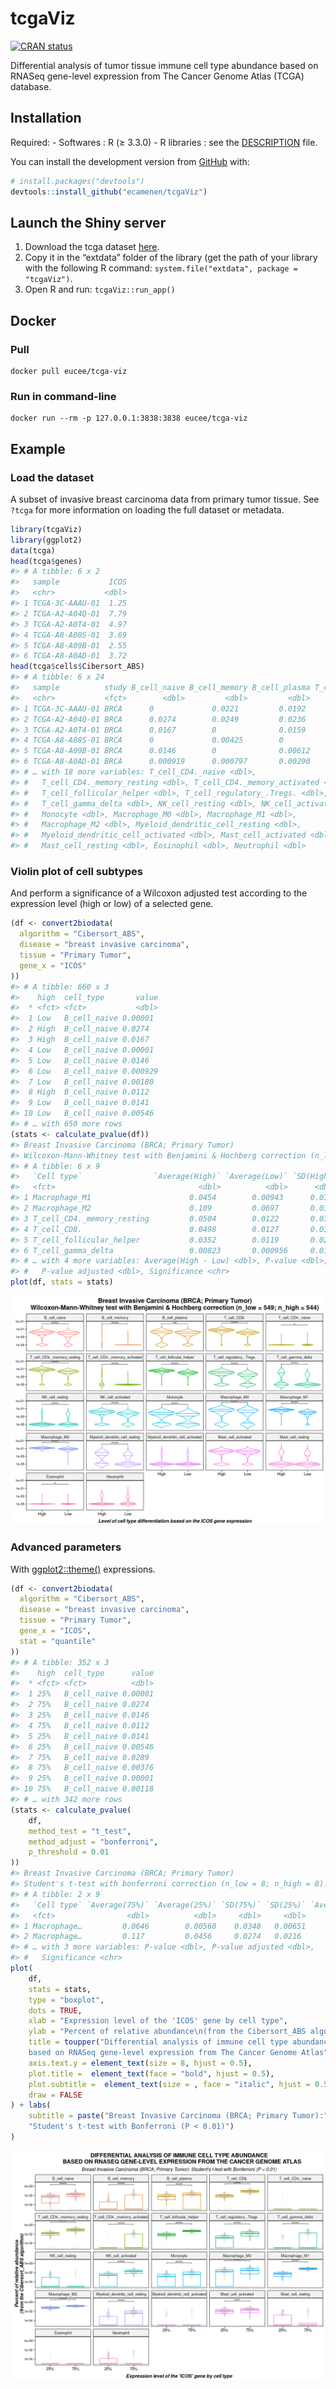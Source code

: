 
<!-- README.md is generated from README.Rmd. Please edit that file -->

# tcgaViz

<!-- badges: start -->

[![CRAN
status](https://www.r-pkg.org/badges/version/tcgaViz)](https://CRAN.R-project.org/package=tcgaViz)
<!-- badges: end -->

Differential analysis of tumor tissue immune cell type abundance based
on RNASeq gene-level expression from The Cancer Genome Atlas (TCGA)
database.

## Installation

Required: - Softwares : R (≥ 3.3.0) - R libraries : see the
[DESCRIPTION](https://github.com/ecamenen/tcgaViz/blob/develop/DESCRIPTION)
file.

You can install the development version from
[GitHub](https://github.com/) with:

``` r
# install.packages("devtools")
devtools::install_github("ecamenen/tcgaViz")
```

## Launch the Shiny server

1.  Download the tcga dataset
    [here](https://zenodo.org/record/6577211/files/tcga.rda?download=1).
2.  Copy it in the “extdata” folder of the library (get the path of your
    library with the following R command:
    `system.file("extdata", package = "tcgaViz")`.
3.  Open R and run: `tcgaViz::run_app()`

## Docker

### Pull

    docker pull eucee/tcga-viz

### Run in command-line

    docker run --rm -p 127.0.0.1:3838:3838 eucee/tcga-viz

## Example

### Load the dataset

A subset of invasive breast carcinoma data from primary tumor tissue.
See `?tcga` for more information on loading the full dataset or
metadata.

``` r
library(tcgaViz)
library(ggplot2)
data(tcga)
head(tcga$genes)
#> # A tibble: 6 x 2
#>   sample           ICOS
#>   <chr>           <dbl>
#> 1 TCGA-3C-AAAU-01  1.25
#> 2 TCGA-A2-A04Q-01  7.79
#> 3 TCGA-A2-A0T4-01  4.97
#> 4 TCGA-A8-A08S-01  3.69
#> 5 TCGA-A8-A09B-01  2.55
#> 6 TCGA-A8-A0AD-01  3.72
head(tcga$cells$Cibersort_ABS)
#> # A tibble: 6 x 24
#>   sample          study B_cell_naive B_cell_memory B_cell_plasma T_cell_CD8.
#>   <chr>           <fct>        <dbl>         <dbl>         <dbl>       <dbl>
#> 1 TCGA-3C-AAAU-01 BRCA      0             0.0221         0.0192       0.0129
#> 2 TCGA-A2-A04Q-01 BRCA      0.0274        0.0249         0.0236       0.118 
#> 3 TCGA-A2-A0T4-01 BRCA      0.0167        0              0.0159       0.0432
#> 4 TCGA-A8-A08S-01 BRCA      0             0.00425        0            0.0217
#> 5 TCGA-A8-A09B-01 BRCA      0.0146        0              0.00612      0.0256
#> 6 TCGA-A8-A0AD-01 BRCA      0.000919      0.000797       0.00290      0     
#> # … with 18 more variables: T_cell_CD4._naive <dbl>,
#> #   T_cell_CD4._memory_resting <dbl>, T_cell_CD4._memory_activated <dbl>,
#> #   T_cell_follicular_helper <dbl>, T_cell_regulatory_.Tregs. <dbl>,
#> #   T_cell_gamma_delta <dbl>, NK_cell_resting <dbl>, NK_cell_activated <dbl>,
#> #   Monocyte <dbl>, Macrophage_M0 <dbl>, Macrophage_M1 <dbl>,
#> #   Macrophage_M2 <dbl>, Myeloid_dendritic_cell_resting <dbl>,
#> #   Myeloid_dendritic_cell_activated <dbl>, Mast_cell_activated <dbl>,
#> #   Mast_cell_resting <dbl>, Eosinophil <dbl>, Neutrophil <dbl>
```

### Violin plot of cell subtypes

And perform a significance of a Wilcoxon adjusted test according to the
expression level (high or low) of a selected gene.

``` r
(df <- convert2biodata(
  algorithm = "Cibersort_ABS",
  disease = "breast invasive carcinoma",
  tissue = "Primary Tumor",
  gene_x = "ICOS"
))
#> # A tibble: 660 x 3
#>    high  cell_type       value
#>  * <fct> <fct>           <dbl>
#>  1 Low   B_cell_naive 0.00001 
#>  2 High  B_cell_naive 0.0274  
#>  3 High  B_cell_naive 0.0167  
#>  4 Low   B_cell_naive 0.00001 
#>  5 Low   B_cell_naive 0.0146  
#>  6 Low   B_cell_naive 0.000929
#>  7 Low   B_cell_naive 0.00180 
#>  8 High  B_cell_naive 0.0112  
#>  9 Low   B_cell_naive 0.0141  
#> 10 Low   B_cell_naive 0.00546 
#> # … with 650 more rows
(stats <- calculate_pvalue(df))
#> Breast Invasive Carcinoma (BRCA; Primary Tumor)
#> Wilcoxon-Mann-Whitney test with Benjamini & Hochberg correction (n_low = 16; n_high = 14).
#> # A tibble: 6 x 9
#>   `Cell type`                `Average(High)` `Average(Low)` `SD(High)` `SD(Low)`
#>   <fct>                                <dbl>          <dbl>      <dbl>     <dbl>
#> 1 Macrophage_M1                      0.0454        0.00943      0.0328   0.0116 
#> 2 Macrophage_M2                      0.109         0.0697       0.0321   0.0368 
#> 3 T_cell_CD4._memory_resting         0.0504        0.0122       0.0377   0.0124 
#> 4 T_cell_CD8.                        0.0498        0.0127       0.0387   0.00934
#> 5 T_cell_follicular_helper           0.0352        0.0119       0.0259   0.00691
#> 6 T_cell_gamma_delta                 0.00823       0.000956     0.0101   0.00258
#> # … with 4 more variables: Average(High - Low) <dbl>, P-value <dbl>,
#> #   P-value adjusted <dbl>, Significance <chr>
plot(df, stats = stats)
```

![](man/figures/README-plot-1.png)<!-- -->

### Advanced parameters

With
[ggplot2::theme()](https://ggplot2.tidyverse.org/reference/theme.html)
expressions.

``` r
(df <- convert2biodata(
  algorithm = "Cibersort_ABS",
  disease = "breast invasive carcinoma",
  tissue = "Primary Tumor",
  gene_x = "ICOS",
  stat = "quantile"
))
#> # A tibble: 352 x 3
#>    high  cell_type      value
#>  * <fct> <fct>          <dbl>
#>  1 25%   B_cell_naive 0.00001
#>  2 75%   B_cell_naive 0.0274 
#>  3 25%   B_cell_naive 0.0146 
#>  4 75%   B_cell_naive 0.0112 
#>  5 25%   B_cell_naive 0.0141 
#>  6 25%   B_cell_naive 0.00546
#>  7 75%   B_cell_naive 0.0289 
#>  8 75%   B_cell_naive 0.00376
#>  9 25%   B_cell_naive 0.00001
#> 10 75%   B_cell_naive 0.00118
#> # … with 342 more rows
(stats <- calculate_pvalue(
    df,
    method_test = "t_test",
    method_adjust = "bonferroni",
    p_threshold = 0.01
))
#> Breast Invasive Carcinoma (BRCA; Primary Tumor)
#> Student's t-test with bonferroni correction (n_low = 8; n_high = 8).
#> # A tibble: 2 x 9
#>   `Cell type` `Average(75%)` `Average(25%)` `SD(75%)` `SD(25%)` `Average(75% - …
#>   <fct>                <dbl>          <dbl>     <dbl>     <dbl>            <dbl>
#> 1 Macrophage…         0.0646        0.00560    0.0348   0.00651           0.0590
#> 2 Macrophage…         0.117         0.0456     0.0274   0.0216            0.0719
#> # … with 3 more variables: P-value <dbl>, P-value adjusted <dbl>,
#> #   Significance <chr>
plot(
    df,
    stats = stats,
    type = "boxplot",
    dots = TRUE,
    xlab = "Expression level of the 'ICOS' gene by cell type",
    ylab = "Percent of relative abundance\n(from the Cibersort_ABS algorithm)",
    title = toupper("Differential analysis of immune cell type abundance
    based on RNASeq gene-level expression from The Cancer Genome Atlas"),
    axis.text.y = element_text(size = 8, hjust = 0.5),
    plot.title =  element_text(face = "bold", hjust = 0.5),
    plot.subtitle =  element_text(size = , face = "italic", hjust = 0.5),
    draw = FALSE
) + labs(
    subtitle = paste("Breast Invasive Carcinoma (BRCA; Primary Tumor):",
    "Student's t-test with Bonferroni (P < 0.01)")
)
```

![](man/figures/README-advanced-1.png)<!-- -->
